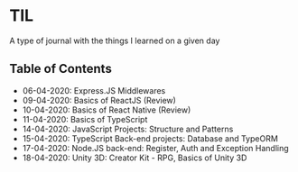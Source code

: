 # TIL

A type of journal with the things I learned on a given day

## Table of Contents

- 06-04-2020: Express.JS Middlewares
- 09-04-2020: Basics of ReactJS (Review)
- 10-04-2020: Basics of React Native (Review)
- 11-04-2020: Basics of TypeScript
- 14-04-2020: JavaScript Projects: Structure and Patterns
- 15-04-2020: TypeScript Back-end projects: Database and TypeORM
- 17-04-2020: Node.JS back-end: Register, Auth and Exception Handling
- 18-04-2020: Unity 3D: Creator Kit - RPG, Basics of Unity 3D